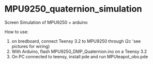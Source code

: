# MPU9250_quaternion_simulation
Screen Simulation of MPU9250 + arduino


How to use:
1) on bredboard, connect Teensy 3.2 to MPU9250 through i2c 'see pictures for wiring)
1) With Arduino, flash MPU9250_DMP_Quaternion.ino on a Teensy 3.2
2) On PC connected to teensy, install pde and run MPUteapot_obo.pde

